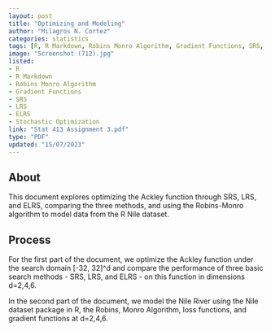 ```yaml
---
layout: post
title: "Optimizing and Modeling"
author: "Milagros N. Cortez"
categories: statistics
tags: [R, R Markdown, Robins Monro Algorithm, Gradient Functions, SRS, LRS, ELRS, Stochastic Optimization]
image: "Screenshot (712).jpg"
listed:
- R
- R Markdown
- Robins Monro Algorithm
- Gradient Functions
- SRS
- LRS
- ELRS
- Stochastic Optimization
link: "Stat 413 Assignment 3.pdf"
type: "PDF"
updated: "15/07/2023"
---
```


## About

This document explores optimizing the Ackley function through SRS, LRS, and ELRS, comparing the three methods, and using the Robins-Monro algorithm to model data from the R Nile dataset.

## Process

For the first part of the document, we optimize the Ackley function under the search domain [-32, 32]^d and compare the performance of three basic search methods - SRS, LRS, and ELRS - on this function in dimensions d=2,4,6. 

In the second part of the document, we model the Nile River using the Nile dataset package in R, the Robins, Monro Algorithm, loss functions, and gradient functions at d=2,4,6. 

